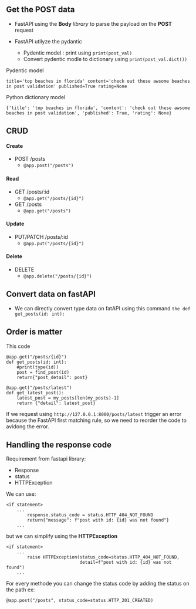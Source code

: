 ## Get the POST data
- FastAPI using the **Body** *library* to parse the payload on the **POST** request

- FastAPI utilyze the pydantic
    - Pydentic model : print using ```print(post_val)```
    - Convert pydentic modle to dictionary using ```print(post_val.dict())```

Pydentic model
```
title='top beaches in florida' content='check out these awsome beaches in post validation' published=True rating=None
```

Python dictionary model
```
{'title': 'top beaches in florida', 'content': 'check out these awsome beaches in post validation', 'published': True, 'rating': None}
```

## CRUD
#### Create
- POST /posts 
    - ```@app.post("/posts")```
#### Read
- GET /posts/:id
    - ```@app.get("/posts/{id}")```
- GET /posts
    - ```@app.get("/posts")```
#### Update
- PUT/PATCH /posts/:id
    - ```@app.put("/posts/{id}")```
#### Delete
- DELETE
    - ```@app.delete("/posts/{id}")```

## Convert data on fastAPI
- We can directly convert type data on fatAPI using this command ```the def get_posts(id: int):```

## Order is matter
This code
```
@app.get("/posts/{id}")
def get_posts(id: int):
    #print(type(id))
    post = find_post(id)
    return{"post_detail": post}

@app.get("/posts/latest")
def get_latest_post():
    latest_post = my_posts[len(my_posts)-1]
    return {"detail": latest_post}
```
If we request using ```http://127.0.0.1:8000/posts/latest``` trigger an error because the FastAPI first matching rule, so we need to reorder the code to avidong the error.

## Handling the response code
Requirement from fastapi library:
- Response
- status
- HTTPException

We can use:
```
<if statement>
    ...
        response.status_code = status.HTTP_404_NOT_FOUND
        return{"message": f"post with id: {id} was not found"}
    ...
```
but we can simplify using the **HTTPException**
```
<if statement>
    ...
        raise HTTPException(status_code=status.HTTP_404_NOT_FOUND, 
                            detail=f"post with id: {id} was not found")
    ...
```
For every methode you can change the status code by adding the status on the path ex:
```
@app.post("/posts", status_code=status.HTTP_201_CREATED)
```